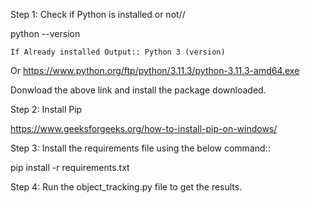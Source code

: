 
Step 1: Check if Python is installed or not//

python --version

	If Already installed Output:: Python 3 (version)

Or https://www.python.org/ftp/python/3.11.3/python-3.11.3-amd64.exe

Donwload the above link and install the package downloaded.


Step 2: Install Pip

https://www.geeksforgeeks.org/how-to-install-pip-on-windows/

Step 3: Install the requirements file using the below command::

pip install -r requirements.txt

Step 4: Run the object_tracking.py file to get the results.
